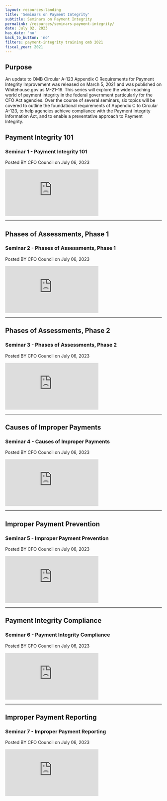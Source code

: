 ```yaml
---
layout: resources-landing
title: 'Seminars on Payment Integrity'
subtitle: Seminars on Payment Integrity
permalink: /resources/seminars-payment-integrity/
date: July 02, 2023
has_date: 'no'
back_to_button: 'no'
filters: payment-integrity training omb 2021
fiscal_year: 2021
---
```

<h2 class="green-color">Purpose</h2>
<p>An update to OMB Circular A-123 Appendix C Requirements for Payment Integrity Improvement was released on March 5, 2021 and was published on Whitehouse.gov as M-21-19. This series will explore the wide-reaching world of payment integrity in the federal government particularly for the CFO Act agencies. Over the course of several seminars, six topics will be covered to outline the foundational requirements of Appendix C to Circular A-123, to help agencies achieve compliance with the Payment Integrity Information Act, and to enable a preventative approach to Payment Integrity.</p>

<h2 class="green-color">Payment Integrity 101</h2>
<h3 class="dark-green-color">Seminar 1 - Payment Integrity 101</h3>
<p>Posted BY CFO Council on July 06, 2023</p>
<div class="video-container">
    <iframe 
        title="Seminar 1 - Payment Integrity 101" 
        src="https://player.vimeo.com/video/558227419" 
        frameborder="0" 
        allowfullscreen="allowfullscreen">
    </iframe>
</div>
<hr />

<h2 class="green-color">Phases of Assessments, Phase 1</h2>
<h3 class="dark-green-color">Seminar 2 - Phases of Assessments, Phase 1</h3>
<p>Posted BY CFO Council on July 06, 2023</p>
<div class="video-container">
    <iframe 
        title="Seminar 2 - Phases of Assessments, Phase 1" 
        src="https://player.vimeo.com/video/559128215?title=0&byline=0&portrait=0" 
        frameborder="0" 
        allowfullscreen="allowfullscreen">
    </iframe>
</div>
<hr />

<h2 class="green-color">Phases of Assessments, Phase 2</h2>
<h3 class="dark-green-color">Seminar 3 - Phases of Assessments, Phase 2</h3>
<p>Posted BY CFO Council on July 06, 2023</p>
<div class="video-container">
    <iframe 
        title="Seminar 3 - Phases of Assessments, Phase 2" 
        src="https://player.vimeo.com/video/559136426?title=0&byline=0&portrait=0" 
        frameborder="0" 
        allowfullscreen="allowfullscreen">
    </iframe>
</div>
<hr />

<h2 class="green-color">Causes of Improper Payments</h2>
<h3 class="dark-green-color">Seminar 4 - Causes of Improper Payments</h3>
<p>Posted BY CFO Council on July 06, 2023</p>
<div class="video-container">
    <iframe 
        title="Seminar 4 - Causes of Improper Payments" 
        src="https://player.vimeo.com/video/559136682?title=0&byline=0&portrait=0" 
        frameborder="0" 
        allowfullscreen="allowfullscreen">
    </iframe>
</div>
<hr />

<h2 class="green-color">Improper Payment Prevention</h2>
<h3 class="dark-green-color">Seminar 5 - Improper Payment Prevention</h3>
<p>Posted BY CFO Council on July 06, 2023</p>
<div class="video-container">
    <iframe 
        title="Seminar 5 - Improper Payment Prevention" 
        src="https://player.vimeo.com/video/566754276?badge=0&amp;autopause=0&amp;player_id=0&amp;app_id=58479" 
        frameborder="0" 
        allowfullscreen="allowfullscreen">
    </iframe>
</div>
<hr />

<h2 class="green-color">Payment Integrity Compliance</h2>
<h3 class="dark-green-color">Seminar 6 - Payment Integrity Compliance</h3>
<p>Posted BY CFO Council on July 06, 2023</p>
<div class="video-container">
    <iframe 
        title="Seminar 6 - Payment Integrity Compliance" 
        src="https://player.vimeo.com/video/570292150" 
        frameborder="0" 
        allowfullscreen="allowfullscreen">
    </iframe>
</div>
<hr />

<h2 class="green-color">Improper Payment Reporting</h2>
<h3 class="dark-green-color">Seminar 7 - Improper Payment Reporting</h3>
<p>Posted BY CFO Council on July 06, 2023</p>
<div class="video-container">
    <iframe 
        title="Seminar 7 - Improper Payment Reporting" 
        src="https://player.vimeo.com/video/567537089?badge=0&amp;autopause=0&amp;player_id=0&amp;app_id=58479" 
        frameborder="0" 
        allowfullscreen="allowfullscreen">
    </iframe>
</div>


